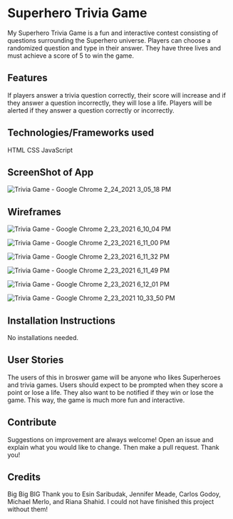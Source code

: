 # Superhero Trivia Game

My Superhero Trivia Game is a fun and interactive contest consisting of questions surrounding the Superhero universe. Players can choose a randomized question and type in their answer. They have three lives and must achieve a score of 5 to win the game.

## Features

If players answer a trivia question correctly, their score will increase and if they answer a question incorrectly, they will lose a life. Players will be alerted if they answer a question correctly or incorrectly.   

## Technologies/Frameworks used

HTML
CSS
JavaScript

## ScreenShot of App

![Trivia Game - Google Chrome 2_24_2021 3_05_18 PM](https://user-images.githubusercontent.com/47430018/109059025-bb624280-76b1-11eb-9215-0c10a68c45ac.png)

## Wireframes

![Trivia Game - Google Chrome 2_23_2021 6_10_04 PM](https://user-images.githubusercontent.com/47430018/108920550-d3c75400-7602-11eb-87ea-b6c7e827ebb8.png)

![Trivia Game - Google Chrome 2_23_2021 6_11_00 PM](https://user-images.githubusercontent.com/47430018/108920588-e5a8f700-7602-11eb-96fd-b12174093fd7.png)

![Trivia Game - Google Chrome 2_23_2021 6_11_32 PM](https://user-images.githubusercontent.com/47430018/108920604-ed689b80-7602-11eb-9116-f15e00981ebb.png)

![Trivia Game - Google Chrome 2_23_2021 6_11_49 PM](https://user-images.githubusercontent.com/47430018/108920622-f6596d00-7602-11eb-8eac-cb70cfc37e48.png)

![Trivia Game - Google Chrome 2_23_2021 6_12_01 PM](https://user-images.githubusercontent.com/47430018/108920638-fc4f4e00-7602-11eb-9c45-f272789bd464.png)

![Trivia Game - Google Chrome 2_23_2021 10_33_50 PM](https://user-images.githubusercontent.com/47430018/108943666-4cd8a280-7627-11eb-8674-c12b99b3b734.png)

## Installation Instructions

No installations needed.

## User Stories

The users of this in broswer game will be anyone who likes Superheroes and trivia games. Users should expect to be prompted when they score a point or lose a life. They also want to be notified if they win or lose the game. This way, the game is much more fun and interactive.

## Contribute

Suggestions on improvement are always welcome! Open an issue and explain what you would like to change. Then make a pull request. Thank you!

## Credits

Big Big BIG Thank you to Esin Saribudak, Jennifer Meade, Carlos Godoy, Michael Merlo, and Riana Shahid. I could not have finished this project without them!
